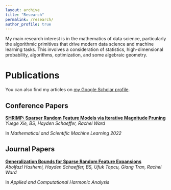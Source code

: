 ```yaml
---
layout: archive
title: "Research"
permalink: /research/
author_profile: true
---
```


My main research interest is in the mathematics of data science, particularly the algorithmic primitives that drive modern data science and machine learning tasks.  This involves a consideration of statistics, high-dimensional probability, algorithms, optimization, and some algebraic geometry.

<!-- One of my main focuses right now is a study of various tensor problems.  These include potential statistical-computational gaps in symmetric tensor decomposition, qualitatively studying [Comon's conjecture](https://arxiv.org/abs/1810.09338), and landscape analysis of ODECO tensor decomposition.  These use ideas from property testing, algebraic geometry, statistics, and complexity theory. -->

<!-- Unlike matrices, much is unknown about tensors, including governing equations for high rank tensors and algorithms for some tensor rank and decomposition problems.  For example, I am interested in probing the qualitative limits of what is known as Comon's conjecture, which asks if the rank and symmetric rank of tensors are always equal.  Though known now to be false, there are many questions yet to be answered, such as if the conjecture is true in the border rank case, if the conjecture is true for generic tensors, if there is a "minimal counterexample," and if there is an upper bound to how much the symmetric rank can exceed the rank, among other questions.  More related to the theoretical computer science community, a recent conjecture has emerged that tensor decomposition exhibits a *statistical to computational gap* with respect to rank; that is, it is information theoretically possible to decompose tensors of a much higher rank than there are known polynomial time algorithms.  However, a study of this phenomenon from the perspective of algebraic geometry, from which of the classical results about tensor deomposition are derived, is sorely lacking.  This potentially connects ideas from property testing, algebraic geometry, statistics, and complexity theory. -->

<!-- Another focus is streaming PCA, in particular Oja's algorithm, a classic but historically understudied algorithm for streaming PCA.  This includes extending Oja beyond the i.i.d. setting for use on Markovian data, studying adaptive step-size schedules, and proving more general gap-free rates.  These use ideas from probability and optimization. -->

# Publications

You can also find my articles on [my Google Scholar profile](https://scholar.google.com/citations?user=TD6bQDEAAAAJ&hl=en).

## Conference Papers

[**SHRIMP: Sparser Random Feature Models via Iterative Magnitude Pruning**](https://msml22.github.io/msml22papers/shrimp_preprint.pdf)    
*Yuege Xie, BS, Hayden Schaeffer, Rachel Ward*  
<!-- [\[Link\]](https://msml22.github.io/msml22papers/shrimp_preprint.pdf)   -->
In *Mathematical and Scientific Machine Learning 2022*

## Journal Papers

[**Generalization Bounds for Sparse Random Feature Expansions**](https://www.sciencedirect.com/science/article/pii/S1063520322000653)  
*Abolfazl Hashemi, Hayden Schaeffer, BS, Ufuk Topcu, Giang Tran, Rachel Ward*  
<!-- [\[Link\]](https://www.sciencedirect.com/science/article/pii/S1063520322000653)   -->
In *Applied and Computational Harmonic Analysis*

<!-- {% include base_path %}

{% for post in site.publications reversed %}
  {% include archive-single.html %}
{% endfor %} -->
